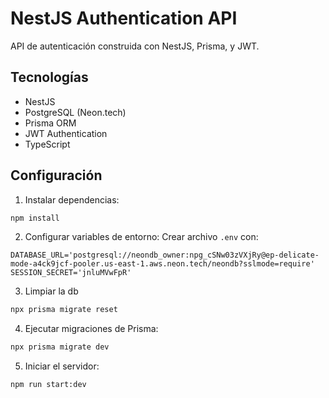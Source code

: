 # NestJS Authentication API

API de autenticación construida con NestJS, Prisma, y JWT.

## Tecnologías

- NestJS
- PostgreSQL (Neon.tech)
- Prisma ORM
- JWT Authentication
- TypeScript

## Configuración

1. Instalar dependencias:
```bash
npm install
```

2. Configurar variables de entorno:
Crear archivo `.env` con:
```env
DATABASE_URL='postgresql://neondb_owner:npg_cSNw03zVXjRy@ep-delicate-mode-a4ck9jcf-pooler.us-east-1.aws.neon.tech/neondb?sslmode=require'
SESSION_SECRET='jnluMVwFpR'
```
3. Limpiar la db
```bash
npx prisma migrate reset
```


4. Ejecutar migraciones de Prisma:
```bash
npx prisma migrate dev
```

5. Iniciar el servidor:
```bash
npm run start:dev
```


